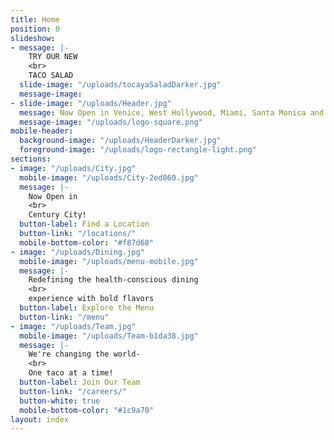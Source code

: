 ```yaml
---
title: Home
position: 0
slideshow:
- message: |-
    TRY OUR NEW
    <br>
    TACO SALAD
  slide-image: "/uploads/tocayaSaladDarker.jpg"
  message-image: 
- slide-image: "/uploads/Header.jpg"
  message: Now Open in Venice, West Hollywood, Miami, Santa Monica and Playa Vista
  message-image: "/uploads/logo-square.png"
mobile-header:
  background-image: "/uploads/HeaderDarker.jpg"
  foreground-image: "/uploads/logo-rectangle-light.png"
sections:
- image: "/uploads/City.jpg"
  mobile-image: "/uploads/City-2ed860.jpg"
  message: |-
    Now Open in
    <br>
    Century City!
  button-label: Find a Location
  button-link: "/locations/"
  mobile-bottom-color: "#f87d68"
- image: "/uploads/Dining.jpg"
  mobile-image: "/uploads/menu-mobile.jpg"
  message: |-
    Redefining the health-conscious dining
    <br>
    experience with bold flavors
  button-label: Explore the Menu
  button-link: "/menu"
- image: "/uploads/Team.jpg"
  mobile-image: "/uploads/Team-b1da38.jpg"
  message: |-
    We're changing the world-
    <br>
    One taco at a time!
  button-label: Join Our Team
  button-link: "/careers/"
  button-white: true
  mobile-bottom-color: "#1c9a70"
layout: index
---
```


